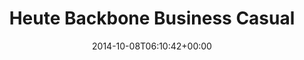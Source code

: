 ---
retweeted: false
source: <a href="http://mvilla.it/fenix" rel="nofollow">Fenix for Android</a>
entities:
  user_mentions:
  - name: rrbone
    screen_name: rrbone_net
    indices:
    - '35'
    - '46'
    id_str: '1621971840'
    id: '1621971840'
  urls: []
  symbols: []
  media:
  - expanded_url: https://twitter.com/bascht/status/519731591220703232/photo/1
    indices:
    - '47'
    - '69'
    url: http://t.co/kwH4rgSbBQ
    media_url: http://pbs.twimg.com/media/BzZ1INWCUAAoo75.jpg
    id_str: '519731590889361408'
    id: '519731590889361408'
    media_url_https: https://pbs.twimg.com/media/BzZ1INWCUAAoo75.jpg
    sizes:
      small:
        w: '385'
        h: '680'
        resize: fit
      large:
        w: '760'
        h: '1344'
        resize: fit
      thumb:
        w: '150'
        h: '150'
        resize: crop
      medium:
        w: '679'
        h: '1200'
        resize: fit
    type: photo
    display_url: pic.twitter.com/kwH4rgSbBQ
  hashtags: []
display_text_range:
- '0'
- '69'
favorite_count: '5'
id_str: '519731591220703232'
truncated: false
retweet_count: '1'
id: '519731591220703232'
possibly_sensitive: false
created_at: Wed Oct 08 06:10:42 +0000 2014
favorited: false
full_text: Heute Backbone Business Casual /cc [@rrbone_net](https://twitter.com/rrbone_net)
lang: en
extended_entities:
  media:
  - expanded_url: https://twitter.com/bascht/status/519731591220703232/photo/1
    indices:
    - '47'
    - '69'
    url: http://t.co/kwH4rgSbBQ
    media_url: http://pbs.twimg.com/media/BzZ1INWCUAAoo75.jpg
    id_str: '519731590889361408'
    id: '519731590889361408'
    media_url_https: https://pbs.twimg.com/media/BzZ1INWCUAAoo75.jpg
    sizes:
      small:
        w: '385'
        h: '680'
        resize: fit
      large:
        w: '760'
        h: '1344'
        resize: fit
      thumb:
        w: '150'
        h: '150'
        resize: crop
      medium:
        w: '679'
        h: '1200'
        resize: fit
    type: photo
    display_url: pic.twitter.com/kwH4rgSbBQ
tags:
- pesos:twitter
date: '2014-10-08T06:10:42+00:00'
src: https://twitter.com/bascht/status/519731591220703232
original_url: https://twitter.com/bascht/status/519731591220703232
type: twitter_tweet
media_url: https://img.bascht.com/twitter/pbs.twimg.com/media/BzZ1INWCUAAoo75.jpg
text: Heute Backbone Business Casual /cc [@rrbone_net](https://twitter.com/rrbone_net)
title: 'Heute Backbone Business Casual '

---